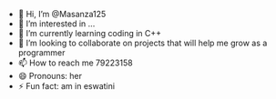 - 👋 Hi, I’m @Masanza125
- 👀 I’m interested in ...
- 🌱 I’m currently learning coding in C++
- 💞️ I’m looking to collaborate on projects that will help me grow as a programmer
- 📫 How to reach me 79223158
- 😄 Pronouns: her
- ⚡ Fun fact: am in eswatini

<!---
Masanza125/Masanza125 is a ✨ special ✨ repository because its `README.md` (this file) appears on your GitHub profile.
You can click the Preview link to take a look at your changes.
--->

